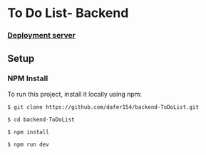 # To Do List- Backend

### [Deployment server](https://condor-backend-todolist.herokuapp.com/)

## Setup

### NPM Install 

To run this project, install it locally using npm:

```
$ git clone https://github.com/dafer154/backend-ToDoList.git

$ cd backend-ToDoList

$ npm install

$ npm run dev
```